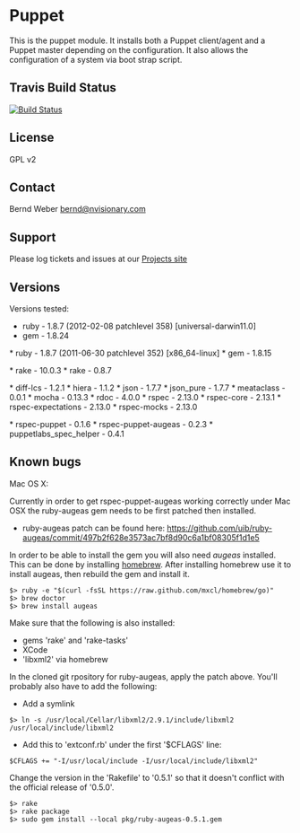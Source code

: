 Puppet
======

This is the puppet module. It installs both a Puppet client/agent and a Puppet master depending
on the configuration. It also allows the configuration of a system via boot strap
script.

Travis Build Status
-------------------
[![Build Status](https://travis-ci.org/berndmweber/open-source-puppet-master.png?branch=master)](https://travis-ci.org/berndmweber/open-source-puppet-master)

License
-------
GPL v2

Contact
-------
Bernd Weber bernd@nvisionary.com

Support
-------

Please log tickets and issues at our [Projects site](https://github.com/berndmweber/open-source-puppet-master/issues)

Versions
--------

Versions tested:
* ruby - 1.8.7 (2012-02-08 patchlevel 358) [universal-darwin11.0]
* gem - 1.8.24
<p />
* ruby - 1.8.7 (2011-06-30 patchlevel 352) [x86_64-linux]
* gem - 1.8.15
<p />
* rake - 10.0.3
* rake - 0.8.7
<p />
* diff-lcs - 1.2.1
* hiera - 1.1.2
* json - 1.7.7
* json_pure - 1.7.7
* meataclass - 0.0.1
* mocha - 0.13.3
* rdoc - 4.0.0
* rspec - 2.13.0
* rspec-core - 2.13.1
* rspec-expectations - 2.13.0
* rspec-mocks - 2.13.0
<p />
* rspec-puppet - 0.1.6
* rspec-puppet-augeas - 0.2.3
* puppetlabs_spec_helper - 0.4.1
<p />

Known bugs
----------

Mac OS X:

Currently in order to get rspec-puppet-augeas working correctly under Mac OSX the ruby-augeas gem needs to be first patched then installed.
* ruby-augeas patch can be found here: https://github.com/uib/ruby-augeas/commit/497b2f628e3573ac7bf8d90c6a1bf08305f1d1e5
 
In order to be able to install the gem you will also need *augeas* installed. This can be done by installing [homebrew](http://mxcl.github.com/homebrew/).
After installing homebrew use it to install augeas, then rebuild the gem and install it.

```
$> ruby -e "$(curl -fsSL https://raw.github.com/mxcl/homebrew/go)"
$> brew doctor
$> brew install augeas
```

Make sure that the following is also installed:
* gems 'rake' and 'rake-tasks'
* XCode
* 'libxml2' via homebrew

In the cloned git rpository for ruby-augeas, apply the patch above.
You'll probably also have to add the following:
* Add a symlink
```
$> ln -s /usr/local/Cellar/libxml2/2.9.1/include/libxml2 /usr/local/include/libxml2
```
* Add this to 'extconf.rb' under the first '$CFLAGS' line:
```
$CFLAGS += "-I/usr/local/include -I/usr/local/include/libxml2"
```

Change the version in the 'Rakefile' to '0.5.1' so that it doesn't conflict with the official release of '0.5.0'.
```
$> rake
$> rake package
$> sudo gem install --local pkg/ruby-augeas-0.5.1.gem
```

